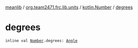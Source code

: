 [meanlib](../../index.md) / [org.team2471.frc.lib.units](../index.md) / [kotlin.Number](index.md) / [degrees](./degrees.md)

# degrees

`inline val `[`Number`](https://kotlinlang.org/api/latest/jvm/stdlib/kotlin/-number/index.html)`.degrees: `[`Angle`](../-angle/index.md)